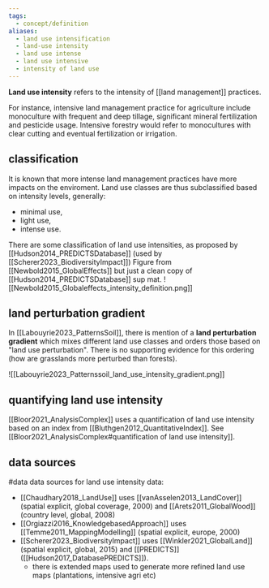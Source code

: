 ```yaml
---
tags:
  - concept/definition
aliases:
  - land use intensification
  - land-use intensity
  - land use intense
  - land use intensive
  - intensity of land use
---
```

**Land use intensity** refers to the intensity of [[land management]] practices.

For instance, intensive land management practice for agriculture include monoculture with frequent and deep tillage, significant mineral fertilization and pesticide usage. Intensive forestry would refer to monocultures with clear cutting and eventual fertilization or irrigation.
## classification
It is known that more intense land management practices have more impacts on the enviroment. Land use classes are thus subclassified based on intensity levels, generally:
- minimal use,
- light use,
- intense use. 

There are some classification of land use intensities, as proposed by [[Hudson2014_PREDICTSDatabase]] (used by [[Scherer2023_BiodiversityImpact]])
Figure from [[Newbold2015_GlobalEffects]] but just a clean copy of [[Hudson2014_PREDICTSDatabase]] sup mat.
![[Newbold2015_Globaleffects_intensity_definition.png]]
## land perturbation gradient
In [[Labouyrie2023_PatternsSoil]], there is mention of a **land perturbation gradient** which mixes different land use classes and orders those based on "land use perturbation". There is no supporting evidence for this ordering (how are grasslands more perturbed than forests).

![[Labouyrie2023_Patternssoil_land_use_intensity_gradient.png]]
## quantifying land use intensity
[[Bloor2021_AnalysisComplex]] uses a quantification of land use intensity based on an index from [[Bluthgen2012_QuantitativeIndex]].
See [[Bloor2021_AnalysisComplex#quantification of land use intensity]].
## data sources
#data 
data sources for land use intensity data:
- [[Chaudhary2018_LandUse]] uses [[vanAsselen2013_LandCover]] (spatial explicit, global coverage, 2000) and [[Arets2011_GlobalWood]] (country level, global, 2008)
- [[Orgiazzi2016_KnowledgebasedApproach]] uses [[Temme2011_MappingModelling]] (spatial explicit, europe, 2000)
- [[Scherer2023_BiodiversityImpact]] uses [[Winkler2021_GlobalLand]] (spatial explicit, global, 2015) and [[PREDICTS]] ([[Hudson2017_DatabasePREDICTS]]).
	- there is extended maps used to generate more refined land use maps (plantations, intensive agri etc)